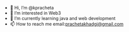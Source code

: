 - 👋 Hi, I’m @kpracheta
- 👀 I’m interested in Web3
- 🌱 I’m currently learning java and web development
- 📫 How to reach me email:prachetakhadgi@gmail.com 

<!---
kpracheta/kpracheta is a ✨ special ✨ repository because its `README.md` (this file) appears on your GitHub profile.
You can click the Preview link to take a look at your changes.
--->
